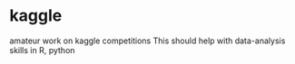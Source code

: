 # kaggle
amateur work on kaggle competitions
This should help with data-analysis skills in R, python
